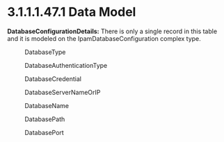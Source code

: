 <html dir="LTR" xmlns:mshelp="http://msdn.microsoft.com/mshelp" xmlns:ddue="http://ddue.schemas.microsoft.com/authoring/2003/5" xmlns:xlink="http://www.w3.org/1999/xlink" xmlns:tool="http://www.microsoft.com/tooltip">
 <body>
 <div id="header">
 <h1 class="heading">3.1.1.1.47.1 Data Model</h1>
 </div>
 <div id="mainSection">
 <div id="mainBody">
 <div id="allHistory" class="saveHistory"></div>
 <div id="sectionSection0" class="section" name="collapseableSection">
 

<p><b>DatabaseConfigurationDetails:</b> There is only a
single record in this table and it is modeled on the IpamDatabaseConfiguration
complex type.</p>

<dl>
<dd>
<p>DatabaseType </p>
</dd>
<dd>
<p>DatabaseAuthenticationType</p>
</dd>
<dd>
<p>DatabaseCredential</p>
</dd>
<dd>
<p>DatabaseServerNameOrIP</p>
</dd>
<dd>
<p>DatabaseName</p>
</dd>
<dd>
<p>DatabasePath</p>
</dd>
<dd>
<p>DatabasePort</p>
</dd></dl>














 </div>
 </div>
 </div>
 </body>
</html>